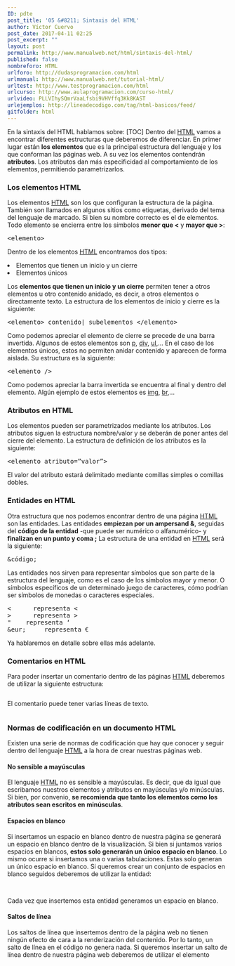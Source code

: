 ```yaml
---
ID: pdte
post_title: '05 &#8211; Sintaxis del HTML'
author: Víctor Cuervo
post_date: 2017-04-11 02:25
post_excerpt: ""
layout: post
permalink: http://www.manualweb.net/html/sintaxis-del-html/
published: false
nombreforo: HTML
urlforo: http://dudasprogramacion.com/html
urlmanual: http://www.manualweb.net/tutorial-html/
urltest: http://www.testprogramacion.com/html
urlcurso: http://www.aulaprogramacion.com/curso-html/
urlvideo: PLLVIhySQmrVaaLfsbi9VHVffq3Kk8KAST
urlejemplos: http://lineadecodigo.com/tag/html-basicos/feed/
gitfolder: html
---
```

En la sintaxis del HTML hablamos sobre: [TOC] <span style="font-weight: 400;">Dentro del </span>[<span style="font-weight: 400;">HTML</span>][1]<span style="font-weight: 400;"> vamos a encontrar diferentes estructuras que deberemos de diferenciar. En primer lugar están </span>**los elementos**<span style="font-weight: 400;"> que es la principal estructura del lenguaje y los que conforman las páginas web.</span> <span style="font-weight: 400;">A su vez los elementos contendrán </span>**atributos**<span style="font-weight: 400;">. Los atributos dan más especificidad al comportamiento de los elementos, permitiendo parametrizarlos.</span>
### **Los elementos HTML**

<span style="font-weight: 400;">Los elementos </span>[<span style="font-weight: 400;">HTML</span>][1]<span style="font-weight: 400;"> son los que configuran la estructura de la página. También son llamados en algunos sitios como etiquetas, derivado del tema del lenguaje de marcado. Si bien su nombre correcto es el de elementos.</span> <span style="font-weight: 400;">Todo elemento se encierra entre los símbolos <strong>menor que <</strong> y <strong>mayor que ></strong>:</span>
<pre><span style="font-weight: 400;">&lt;elemento&gt;</span></pre>

<span style="font-weight: 400;">Dentro de los elementos </span>[<span style="font-weight: 400;">HTML</span>][1]<span style="font-weight: 400;"> encontramos dos tipos:</span>
<li style="font-weight: 400;">
  <span style="font-weight: 400;">Elementos que tienen un inicio y un cierre</span>
</li>
<li style="font-weight: 400;">
  <span style="font-weight: 400;">Elementos únicos</span>
</li>

<span style="font-weight: 400;">Los </span>**elementos que tienen un inicio y un cierre**<span style="font-weight: 400;"> permiten tener a otros elementos u otro contenido anidado, es decir, a otros elementos o directamente texto. La estructura de los elementos de inicio y cierre es la siguiente:</span>
<pre><span style="font-weight: 400;">&lt;elemento&gt; contenido| subelementos &lt;/elemento&gt;</span></pre>

<span style="font-weight: 400;">Como podemos apreciar el elemento de cierre se precede de una barra invertida.</span> <span style="font-weight: 400;">Algunos de estos elementos son </span>[<span style="font-weight: 400;">p</span>][2]<span style="font-weight: 400;">, </span>[<span style="font-weight: 400;">div</span>][3]<span style="font-weight: 400;">, </span>[<span style="font-weight: 400;">ul</span>][4]<span style="font-weight: 400;">,...</span> <span style="font-weight: 400;">En el caso de los elementos únicos, estos no permiten anidar contenido y aparecen de forma aislada. Su estructura es la siguiente:</span>
<pre><span style="font-weight: 400;">&lt;elemento /&gt;</span></pre>

<span style="font-weight: 400;">Como podemos apreciar la barra invertida se encuentra al final y dentro del elemento. Algún ejemplo de estos elementos es </span>[<span style="font-weight: 400;">img</span>][5]<span style="font-weight: 400;">, </span>[<span style="font-weight: 400;">br</span>][6]<span style="font-weight: 400;">,...</span>
### **Atributos en HTML**

<span style="font-weight: 400;">Los elementos pueden ser parametrizados mediante los atributos. Los atributos siguen la estructura nombre/valor y se deberán de poner antes del cierre del elemento.</span> <span style="font-weight: 400;">La estructura de definición de los atributos es la siguiente:</span>
<pre><span style="font-weight: 400;">&lt;elemento atributo=”valor”&gt;</span></pre>

<span style="font-weight: 400;">El valor del atributo estará delimitado mediante comillas simples o comillas dobles.</span>
### **Entidades en HTML**

<span style="font-weight: 400;">Otra estructura que nos podemos encontrar dentro de una página </span>[<span style="font-weight: 400;">HTML</span>][1]<span style="font-weight: 400;"> son las entidades. Las entidades <strong>empiezan por un ampersand &</strong>, seguidas del <strong>código de la entidad</strong> -que puede ser numérico o alfanumérico- y <strong>finalizan en un punto y coma ;</strong></span> <span style="font-weight: 400;">La estructura de una entidad en </span>[<span style="font-weight: 400;">HTML</span>][1]<span style="font-weight: 400;"> será la siguiente:</span>
<pre><span style="font-weight: 400;">&código;</span></pre>

<span style="font-weight: 400;">Las entidades nos sirven para representar símbolos que son parte de la estructura del lenguaje, como es el caso de los símbolos mayor y menor. O símbolos específicos de un determinado juego de caracteres, cómo podrían ser símbolos de monedas o caracteres especiales.</span>
<pre>&lt;      representa &lt;
&gt;      representa &gt;
&quot;    representa ‘
&eur;     representa €</pre>

<span style="font-weight: 400;">Ya hablaremos en detalle sobre ellas más adelante.</span>
### **Comentarios en HTML**

<span style="font-weight: 400;">Para poder insertar un comentario dentro de las páginas </span>[<span style="font-weight: 400;">HTML</span>][1]<span style="font-weight: 400;"> deberemos de utilizar la siguiente estructura:</span> <pre lang="html4strict"><!-- comentario --></pre> El comentario puede tener varias líneas de texto.

<pre lang="html4strict"><!-- esto es
         un comentario --></pre>

### **Normas de codificación en un documento HTML**

<span style="font-weight: 400;">Existen una serie de normas de codificación que hay que conocer y seguir dentro del lenguaje </span>[<span style="font-weight: 400;">HTML</span>][1]<span style="font-weight: 400;"> a la hora de crear nuestras páginas web.</span>
#### **No sensible a mayúsculas**

<span style="font-weight: 400;">El lenguaje </span>[<span style="font-weight: 400;">HTML</span>][1]<span style="font-weight: 400;"> no es sensible a mayúsculas. Es decir, que da igual que escribamos nuestros elementos y atributos en mayúsculas y/o minúsculas.</span> <span style="font-weight: 400;">Si bien, por convenio, </span>**se recomienda que tanto los elementos como los atributos sean escritos en minúsculas**<span style="font-weight: 400;">.</span>
#### **Espacios en blanco**

<span style="font-weight: 400;">Si insertamos un espacio en blanco dentro de nuestra página se generará un espacio en blanco dentro de la visualización. Si bien si juntamos varios espacios en blancos, </span>**estos solo generarán un único espacio en blanco**<span style="font-weight: 400;">.</span> <span style="font-weight: 400;">Lo mismo ocurre si insertamos una o varias tabulaciones. Estas solo generan un único espacio en blanco. Si queremos crear un conjunto de espacios en blanco seguidos deberemos de utilizar la entidad: </span> <pre lang="html4strict">&nbsp;</pre>

<span style="font-weight: 400;">Cada vez que insertemos esta entidad generamos un espacio en blanco.</span>
#### **Saltos de línea**

<span style="font-weight: 400;">Los saltos de línea que insertemos dentro de la página web no tienen ningún efecto de cara a la renderización del contenido. Por lo tanto, un salto de línea en el código no genera nada.</span> Si queremos insertar un salto de línea dentro de nuestra página web deberemos de utilizar el elemento <pre lang="html4strict"><br /></pre>

 [1]: http://www.manualweb.net/tutorial-html/
 [2]: http://www.w3api.com/wiki/HTML:P
 [3]: http://www.w3api.com/wiki/HTML:DIV
 [4]: http://www.w3api.com/wiki/HTML:UL
 [5]: http://www.w3api.com/wiki/HTML:IMG
 [6]: http://www.w3api.com/wiki/HTML:BR
